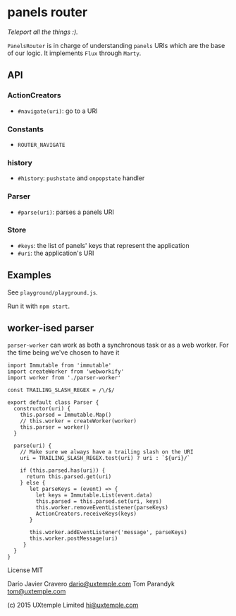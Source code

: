 # panels router

_Teleport all the things :)._

`PanelsRouter` is in charge of understanding `panels` URIs which are the base of our logic.
It implements `Flux` through `Marty`.

## API

### ActionCreators

- `#navigate(uri)`: go to a URI

### Constants

- `ROUTER_NAVIGATE`

### history

- `#history`: `pushstate` and `onpopstate` handler

### Parser

- `#parse(uri)`: parses a panels URI

### Store

- `#keys`: the list of panels' keys that represent the application
- `#uri`: the application's URI

## Examples

See `playground/playground.js`.

Run it with `npm start`.

## worker-ised parser

`parser-worker` can work as both a synchronous task or as a web worker.
For the time being we've chosen to have it 

```
import Immutable from 'immutable'
import createWorker from 'webworkify'
import worker from './parser-worker'

const TRAILING_SLASH_REGEX = /\/$/

export default class Parser {
  constructor(uri) {
    this.parsed = Immutable.Map()
    // this.worker = createWorker(worker)
    this.parser = worker()
  }

  parse(uri) {
    // Make sure we always have a trailing slash on the URI
    uri = TRAILING_SLASH_REGEX.test(uri) ? uri : `${uri}/`

    if (this.parsed.has(uri)) {
      return this.parsed.get(uri)
    } else {
       let parseKeys = (event) => {
         let keys = Immutable.List(event.data)
         this.parsed = this.parsed.set(uri, keys)
         this.worker.removeEventListener(parseKeys)
         ActionCreators.receiveKeys(keys)
       }

       this.worker.addEventListener('message', parseKeys)
       this.worker.postMessage(uri)
     }
  }
}
```

License MIT

Darío Javier Cravero <dario@uxtemple.com>
Tom Parandyk <tom@uxtemple.com>

(c) 2015 UXtemple Limited <hi@uxtemple.com>
